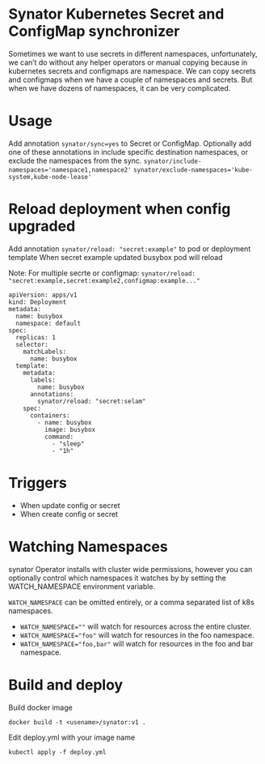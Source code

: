 # Synator Kubernetes Secret and ConfigMap synchronizer

Sometimes we want to use secrets in different namespaces, unfortunately, we can’t do without any helper operators or manual copying because in kubernetes secrets and configmaps are namespace. We can copy secrets and configmaps when we have a couple of namespaces and secrets. But when we have dozens of namespaces, it can be very complicated. 

# Usage
Add annotation `synator/sync=yes` to Secret or ConfigMap. 
Optionally add one of these annotations in include specific destination
namespaces, or exclude the namespaces from the sync.
`synator/include-namespaces='namespace1,namespace2'`
`synator/exclude-namespaces='kube-system,kube-node-lease'`

# Reload deployment when config upgraded
Add annotation `synator/reload: "secret:example"` to pod or deployment template
When secret example updated busybox pod will reload

Note: For multiple secrte or configmap:
`synator/reload: "secret:example,secret:example2,configmap:example..."`

```
apiVersion: apps/v1
kind: Deployment
metadata:
  name: busybox
  namespace: default
spec:
  replicas: 1
  selector:
    matchLabels:
      name: busybox
  template:
    metadata:
      labels:
        name: busybox
      annotations:
        synator/reload: "secret:selam"
    spec:
      containers:
        - name: busybox
          image: busybox
          command:
            - "sleep"
            - "1h"
```
# Triggers
 - When update config or secret
 - When create config or secret

# Watching Namespaces

synator Operator installs with cluster wide permissions, however you can optionally control which namespaces it watches by by setting the WATCH_NAMESPACE environment variable.

`WATCH_NAMESPACE` can be omitted entirely, or a comma separated list of k8s namespaces.

- `WATCH_NAMESPACE=""` will watch for resources across the entire cluster.
- `WATCH_NAMESPACE="foo"` will watch for resources in the foo namespace.
- `WATCH_NAMESPACE="foo,bar"` will watch for resources in the foo and bar namespace.

# Build and deploy
Build docker image

```
docker build -t <usename>/synator:v1 .
```

Edit deploy.yml with your image name

```
kubectl apply -f deploy.yml
```
